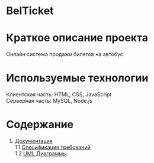 # BelTicket
# Краткое описание проекта
Онлайн система продажи билетов на автобус
# Используемые технологии
Клиентская часть: HTML, CSS, JavaScript<br>
Серверная часть: MySQL, Node.js
# Содержание
1. [Документация](Documents)  
1.1 [Спецификация требований](Documents/Requirements/Requirements%20Document.md)  
1.2 [UML Диаграммы](Documents/UML%20Diagrams.md)